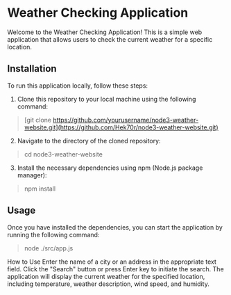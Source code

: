 # Weather Checking Application

Welcome to the Weather Checking Application! This is a simple web application that allows users to check the current weather for a specific location.

## Installation

To run this application locally, follow these steps:

1. Clone this repository to your local machine using the following command:

> [git clone https://github.com/yourusername/node3-weather-website.git](https://github.com/Hek70r/node3-weather-website.git)

2. Navigate to the directory of the cloned repository:

> cd node3-weather-website

3. Install the necessary dependencies using npm (Node.js package manager):

> npm install

## Usage
Once you have installed the dependencies, you can start the application by running the following command:
> node ./src/app.js

How to Use
Enter the name of a city or an address in the appropriate text field.
Click the "Search" button or press Enter key to initiate the search.
The application will display the current weather for the specified location, including temperature, weather description, wind speed, and humidity.
